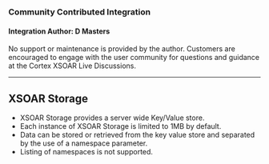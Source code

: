 ### Community Contributed Integration
#### Integration Author: D Masters
No support or maintenance is provided by the author. Customers are encouraged to engage with the user community for questions and guidance at the Cortex XSOAR Live Discussions.
***
## XSOAR Storage
- XSOAR Storage provides a server wide Key/Value store.
- Each instance of XSOAR Storage is limited to 1MB by default.
- Data can be stored or retrieved from the key value store and separated by the use of a namespace parameter.
- Listing of namespaces is not supported.